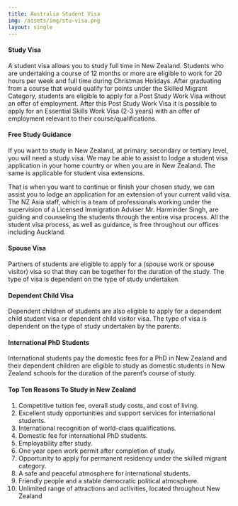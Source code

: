 ```yaml
---
title: Australia Student Visa
img: /assets/img/stu-visa.png
layout: single
---
```


#### Study Visa

A student visa allows you to study full time in New Zealand. Students who are undertaking a course of 12 months or more are eligible to work for 20 hours per week and full time during Christmas Holidays. After graduating from a course that would qualify for points under the Skilled Migrant Category, students are eligible to apply for a Post Study Work Visa without an offer of employment. After this Post Study Work Visa it is possible to apply for an Essential Skills Work Visa (2-3 years) with an offer of employment relevant to their course/qualifications.

#### Free Study Guidance

If you want to study in New Zealand, at primary, secondary or tertiary level, you will need a study visa. We may be able to assist to lodge a student visa application in your home country or when you are in New Zealand. The same is applicable for student visa extensions.

That is when you want to continue or finish your chosen study, we can assist you to lodge an application for an extension of your current valid visa. The NZ Asia staff, which is a team of professionals working under the supervision of a Licensed Immigration Adviser Mr. Harminder Singh, are guiding and counseling the students through the entire visa process. All the student visa process, as well as guidance, is free throughout our offices including Auckland.

#### Spouse Visa

Partners of students are eligible to apply for a (spouse work or spouse visitor) visa so that they can be together for the duration of the study. The type of visa is dependent on the type of study undertaken.

#### Dependent Child Visa

Dependent children of students are also eligible to apply for a dependent child student visa or dependent child visitor visa. The type of visa is dependent on the type of study undertaken by the parents.

#### International PhD Students

International students pay the domestic fees for a PhD in New Zealand and their dependent children are eligible to study as domestic students in New Zealand schools for the duration of the parent’s course of study.

#### Top Ten Reasons To Study in New Zealand

1. Competitive tuition fee, overall study costs, and cost of living.
2. Excellent study opportunities and support services for international students.
3. International recognition of world-class qualifications.
4. Domestic fee for international PhD students.
5. Employability after study.
6. One year open work permit after completion of study.
7. Opportunity to apply for permanent residency under the skilled migrant category.
8. A safe and peaceful atmosphere for international students.
9. Friendly people and a stable democratic political atmosphere.
10. Unlimited range of attractions and activities, located throughout New Zealand
